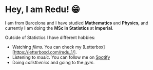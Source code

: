 # Hey, I am Redu! :grin:
I am from Barcelona and I have studied **Mathematics** and **Physics**, and currently I am doing the **MSc in Statistics** at **Imperial**. 

Outside of Statistics I have different hobbies:
- Watching _films_. You can check my [Letterbox][https://letterboxd.com/redu_1/].
- Listening to _music_. You can follow me on [Spotify](https://open.spotify.com/user/m73proio7oqnekpi8y9jfz2hz?si=d6f765d8a7524875)
- Doing _calisthenics_ and going to the _gym_.
